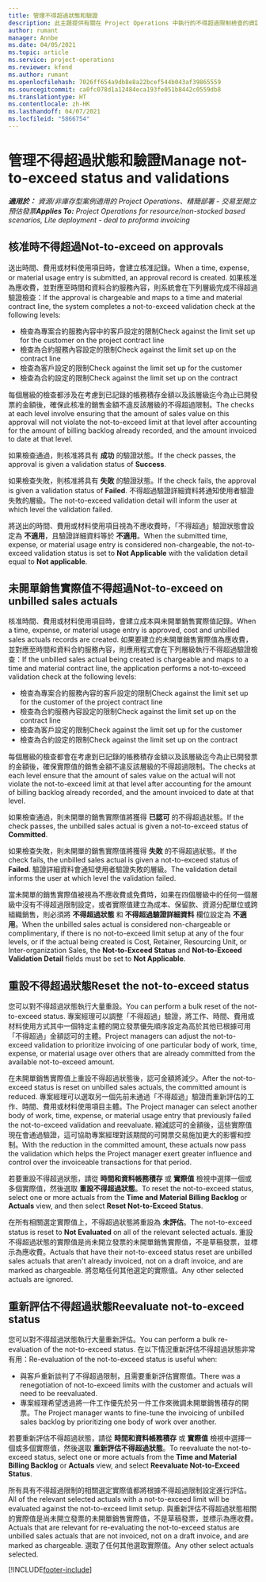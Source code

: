 ```yaml
---
title: 管理不得超過狀態和驗證
description: 此主題提供有關在 Project Operations 中執行的不得超過限制檢查的資訊。
author: rumant
manager: Annbe
ms.date: 04/05/2021
ms.topic: article
ms.service: project-operations
ms.reviewer: kfend
ms.author: rumant
ms.openlocfilehash: 7026ff654a9db8e8a22bcef544b043af39865559
ms.sourcegitcommit: ca0fc078d1a12484eca193fe051b8442c0559db8
ms.translationtype: HT
ms.contentlocale: zh-HK
ms.lasthandoff: 04/07/2021
ms.locfileid: "5866754"
---
```

# <a name="manage-not-to-exceed-status-and-validations"></a><span data-ttu-id="d0be9-103">管理不得超過狀態和驗證</span><span class="sxs-lookup"><span data-stu-id="d0be9-103">Manage not-to-exceed status and validations</span></span> 

<span data-ttu-id="d0be9-104">_**適用於：** 資源/非庫存型案例適用的 Project Operations、精簡部署 - 交易至開立預估發票_</span><span class="sxs-lookup"><span data-stu-id="d0be9-104">_**Applies To:** Project Operations for resource/non-stocked based scenarios, Lite deployment - deal to proforma invoicing_</span></span>

## <a name="not-to-exceed-on-approvals"></a><span data-ttu-id="d0be9-105">核准時不得超過</span><span class="sxs-lookup"><span data-stu-id="d0be9-105">Not-to-exceed on approvals</span></span>

<span data-ttu-id="d0be9-106">送出時間、費用或材料使用項目時，會建立核准記錄。</span><span class="sxs-lookup"><span data-stu-id="d0be9-106">When a time, expense, or material usage entry is submitted, an approval record is created.</span></span> <span data-ttu-id="d0be9-107">如果核准為應收費，並對應至時間和資料合約服務內容，則系統會在下列層級完成不得超過驗證檢查：</span><span class="sxs-lookup"><span data-stu-id="d0be9-107">If the approval is chargeable and maps to a time and material contract line, the system completes a not-to-exceed validation check at the following levels:</span></span>

  - <span data-ttu-id="d0be9-108">檢查為專案合約服務內容中的客戶設定的限制</span><span class="sxs-lookup"><span data-stu-id="d0be9-108">Check against the limit set up for the customer on the project contract line</span></span>
  - <span data-ttu-id="d0be9-109">檢查為合約服務內容設定的限制</span><span class="sxs-lookup"><span data-stu-id="d0be9-109">Check against the limit set up on the contract line</span></span>
  - <span data-ttu-id="d0be9-110">檢查為客戶設定的限制</span><span class="sxs-lookup"><span data-stu-id="d0be9-110">Check against the limit set up for the customer</span></span>
  - <span data-ttu-id="d0be9-111">檢查為合約設定的限制</span><span class="sxs-lookup"><span data-stu-id="d0be9-111">Check against the limit set up on the contract</span></span>

<span data-ttu-id="d0be9-112">每個層級的檢查都涉及在考慮到已記錄的帳務積存金額以及該層級迄今為止已開發票的金額後，確保此核准的銷售金額不違反該層級的不得超過限制。</span><span class="sxs-lookup"><span data-stu-id="d0be9-112">The checks at each level involve ensuring that the amount of sales value on this approval will not violate the not-to-exceed limit at that level after accounting for the amount of billing backlog already recorded, and the amount invoiced to date at that level.</span></span>

<span data-ttu-id="d0be9-113">如果檢查通過，則核准將具有 **成功** 的驗證狀態。</span><span class="sxs-lookup"><span data-stu-id="d0be9-113">If the check passes, the approval is given a validation status of **Success**.</span></span>

<span data-ttu-id="d0be9-114">如果檢查失敗，則核准將具有 **失敗** 的驗證狀態。</span><span class="sxs-lookup"><span data-stu-id="d0be9-114">If the check fails, the approval is given a validation status of **Failed**.</span></span> <span data-ttu-id="d0be9-115">不得超過驗證詳細資料將通知使用者驗證失敗的層級。</span><span class="sxs-lookup"><span data-stu-id="d0be9-115">The not-to-exceed validation detail will inform the user at which level the validation failed.</span></span>

<span data-ttu-id="d0be9-116">將送出的時間、費用或材料使用項目視為不應收費時，「不得超過」驗證狀態會設定為 **不適用**，且驗證詳細資料等於 **不適用**。</span><span class="sxs-lookup"><span data-stu-id="d0be9-116">When the submitted time, expense, or material usage entry is considered non-chargeable, the not-to-exceed validation status is set to **Not Applicable** with the validation detail equal to **Not applicable**.</span></span>

## <a name="not-to-exceed-on-unbilled-sales-actuals"></a><span data-ttu-id="d0be9-117">未開單銷售實際值不得超過</span><span class="sxs-lookup"><span data-stu-id="d0be9-117">Not-to-exceed on unbilled sales actuals</span></span>

<span data-ttu-id="d0be9-118">核准時間、費用或材料使用項目時，會建立成本與未開單銷售實際值記錄。</span><span class="sxs-lookup"><span data-stu-id="d0be9-118">When a time, expense, or material usage entry is approved, cost and unbilled sales actuals records are created.</span></span> <span data-ttu-id="d0be9-119">如果要建立的未開單銷售實際值為應收費，並對應至時間和資料合約服務內容，則應用程式會在下列層級執行不得超過驗證檢查：</span><span class="sxs-lookup"><span data-stu-id="d0be9-119">If the unbilled sales actual being created is chargeable and maps to a time and material contract line, the application performs a not-to-exceed validation check at the following levels:</span></span>

  - <span data-ttu-id="d0be9-120">檢查為專案合約服務內容的客戶設定的限制</span><span class="sxs-lookup"><span data-stu-id="d0be9-120">Check against the limit set up for the customer of the project contract line</span></span>
  - <span data-ttu-id="d0be9-121">檢查為合約服務內容設定的限制</span><span class="sxs-lookup"><span data-stu-id="d0be9-121">Check against the limit set up on the contract line</span></span>
  - <span data-ttu-id="d0be9-122">檢查為客戶設定的限制</span><span class="sxs-lookup"><span data-stu-id="d0be9-122">Check against the limit set up for the customer</span></span>
  - <span data-ttu-id="d0be9-123">檢查為合約設定的限制</span><span class="sxs-lookup"><span data-stu-id="d0be9-123">Check against the limit set up on the contract</span></span>

<span data-ttu-id="d0be9-124">每個層級的檢查都會在考慮到已記錄的帳務積存金額以及該層級迄今為止已開發票的金額後，確保實際值的銷售金額不違反該層級的不得超過限制。</span><span class="sxs-lookup"><span data-stu-id="d0be9-124">The checks at each level ensure that the amount of sales value on the actual will not violate the not-to-exceed limit at that level after accounting for the amount of billing backlog already recorded, and the amount invoiced to date at that level.</span></span>

<span data-ttu-id="d0be9-125">如果檢查通過，則未開單的銷售實際值將獲得 **已認可** 的不得超過狀態。</span><span class="sxs-lookup"><span data-stu-id="d0be9-125">If the check passes, the unbilled sales actual is given a not-to-exceed status of **Committed**.</span></span>

<span data-ttu-id="d0be9-126">如果檢查失敗，則未開單的銷售實際值將獲得 **失敗** 的不得超過狀態。</span><span class="sxs-lookup"><span data-stu-id="d0be9-126">If the check fails, the unbilled sales actual is given a not-to-exceed status of **Failed**.</span></span> <span data-ttu-id="d0be9-127">驗證詳細資料會通知使用者驗證失敗的層級。</span><span class="sxs-lookup"><span data-stu-id="d0be9-127">The validation detail informs the user at which level the validation failed.</span></span>

<span data-ttu-id="d0be9-128">當未開單的銷售實際值被視為不應收費或免費時，如果在四個層級中的任何一個層級中沒有不得超過限制設定，或者實際值建立為成本、保留款、資源分配單位或跨組織銷售，則必須將 **不得超過狀態** 和 **不得超過驗證詳細資料** 欄位設定為 **不適用**。</span><span class="sxs-lookup"><span data-stu-id="d0be9-128">When the unbilled sales actual is considered non-chargeable or complimentary, if there is no not-to-exceed limit setup at any of the four levels, or if the actual being created is Cost, Retainer, Resourcing Unit, or Inter-organization Sales, the **Not-to-Exceed Status** and **Not-to-Exceed Validation Detail** fields must be set to **Not Applicable**.</span></span>

## <a name="reset-the-not-to-exceed-status"></a><span data-ttu-id="d0be9-129">重設不得超過狀態</span><span class="sxs-lookup"><span data-stu-id="d0be9-129">Reset the not-to-exceed status</span></span>

<span data-ttu-id="d0be9-130">您可以對不得超過狀態執行大量重設。</span><span class="sxs-lookup"><span data-stu-id="d0be9-130">You can perform a bulk reset of the not-to-exceed status.</span></span> <span data-ttu-id="d0be9-131">專案經理可以調整「不得超過」驗證，將工作、時間、費用或材料使用方式其中一個特定主體的開立發票優先順序設定為高於其他已根據可用「不得超過」金額認可的主體。</span><span class="sxs-lookup"><span data-stu-id="d0be9-131">Project managers can adjust the not-to-exceed validation to prioritize invoicing of one particular body of work, time, expense, or material usage over others that are already committed from the available not-to-exceed amount.</span></span>

<span data-ttu-id="d0be9-132">在未開單銷售實際值上重設不得超過狀態後，認可金額將減少。</span><span class="sxs-lookup"><span data-stu-id="d0be9-132">After the not-to-exceed status is reset on unbilled sales actuals, the committed amount is reduced.</span></span> <span data-ttu-id="d0be9-133">專案經理可以選取另一個先前未通過「不得超過」驗證而重新評估的工作、時間、費用或材料使用項目主體。</span><span class="sxs-lookup"><span data-stu-id="d0be9-133">The Project manager can select another body of work, time, expense, or material usage entry that previously failed the not-to-exceed validation and reevaluate.</span></span> <span data-ttu-id="d0be9-134">縮減認可的金額後，這些實際值現在會通過驗證，這可協助專案經理對該期間的可開票交易施加更大的影響和控制。</span><span class="sxs-lookup"><span data-stu-id="d0be9-134">With the reduction in the committed amount, these actuals now pass the validation which helps the Project manager exert greater influence and control over the invoiceable transactions for that period.</span></span>

<span data-ttu-id="d0be9-135">若要重設不得超過狀態，請從 **時間和資料帳務積存** 或 **實際值** 檢視中選擇一個或多個實際值，然後選取 **重設不得超過狀態**。</span><span class="sxs-lookup"><span data-stu-id="d0be9-135">To reset the not-to-exceed status, select one or more actuals from the **Time and Material Billing Backlog** or **Actuals** view, and then select **Reset Not-to-Exceed Status**.</span></span>

<span data-ttu-id="d0be9-136">在所有相關選定實際值上，不得超過狀態將重設為 **未評估**。</span><span class="sxs-lookup"><span data-stu-id="d0be9-136">The not-to-exceed status is reset to **Not Evaluated** on all of the relevant selected actuals.</span></span> <span data-ttu-id="d0be9-137">重設不得超過狀態的實際值是尚未開立發票的未開單銷售實際值，不是草稿發票，並標示為應收費。</span><span class="sxs-lookup"><span data-stu-id="d0be9-137">Actuals that have their not-to-exceed status reset are unbilled sales actuals that aren't already invoiced, not on a draft invoice, and are marked as chargeable.</span></span> <span data-ttu-id="d0be9-138">將忽略任何其他選定的實際值。</span><span class="sxs-lookup"><span data-stu-id="d0be9-138">Any other selected actuals are ignored.</span></span>

## <a name="reevaluate-not-to-exceed-status"></a><span data-ttu-id="d0be9-139">重新評估不得超過狀態</span><span class="sxs-lookup"><span data-stu-id="d0be9-139">Reevaluate not-to-exceed status</span></span>

<span data-ttu-id="d0be9-140">您可以對不得超過狀態執行大量重新評估。</span><span class="sxs-lookup"><span data-stu-id="d0be9-140">You can perform a bulk re-evaluation of the not-to-exceed status.</span></span> <span data-ttu-id="d0be9-141">在以下情況重新評估不得超過狀態非常有用：</span><span class="sxs-lookup"><span data-stu-id="d0be9-141">Re-evaluation of the not-to-exceed status is useful when:</span></span>

  - <span data-ttu-id="d0be9-142">與客戶重新談判了不得超過限制，且需要重新評估實際值。</span><span class="sxs-lookup"><span data-stu-id="d0be9-142">There was a renegotiation of not-to-exceed limits with the customer and actuals will need to be reevaluated.</span></span>
  - <span data-ttu-id="d0be9-143">專案經理希望透過將一件工作優先於另一件工作來微調未開單銷售積存的開票。</span><span class="sxs-lookup"><span data-stu-id="d0be9-143">The Project manager wants to fine-tune the invoicing of unbilled sales backlog by prioritizing one body of work over another.</span></span>

<span data-ttu-id="d0be9-144">若要重新評估不得超過狀態，請從 **時間和資料帳務積存** 或 **實際值** 檢視中選擇一個或多個實際值，然後選取 **重新評估不得超過狀態**。</span><span class="sxs-lookup"><span data-stu-id="d0be9-144">To reevaluate the not-to-exceed status, select one or more actuals from the **Time and Material Billing Backlog** or **Actuals** view, and select **Reevaluate Not-to-Exceed Status**.</span></span>

<span data-ttu-id="d0be9-145">所有具有不得超過限制的相關選定實際值都將根據不得超過限制設定進行評估。</span><span class="sxs-lookup"><span data-stu-id="d0be9-145">All of the relevant selected actuals with a not-to-exceed limit will be evaluated against the not-to-exceed limit setup.</span></span> <span data-ttu-id="d0be9-146">與重新評估不得超過狀態相關的實際值是尚未開立發票的未開單銷售實際值，不是草稿發票，並標示為應收費。</span><span class="sxs-lookup"><span data-stu-id="d0be9-146">Actuals that are relevant for re-evaluating the not-to-exceed status are unbilled sales actuals that are not invoiced, not on a draft invoice, and are marked as chargeable.</span></span> <span data-ttu-id="d0be9-147">選取了任何其他選取實際值。</span><span class="sxs-lookup"><span data-stu-id="d0be9-147">Any other select actuals selected.</span></span>


[!INCLUDE[footer-include](../../includes/footer-banner.md)]
